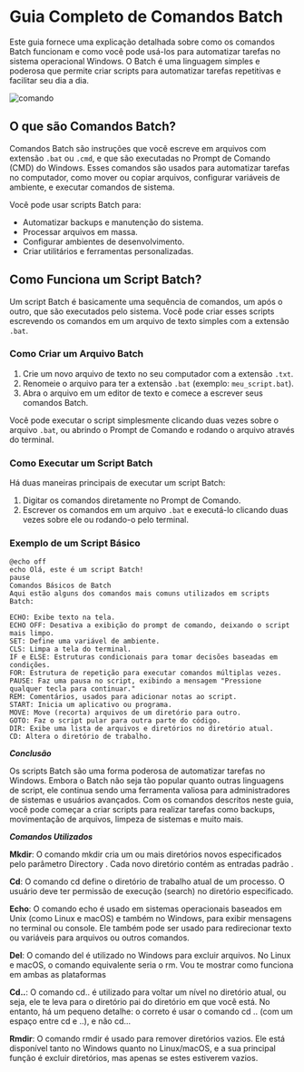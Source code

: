 # __Guia Completo de Comandos Batch__

Este guia fornece uma explicação detalhada sobre como os comandos Batch funcionam e como você pode usá-los para automatizar tarefas no sistema operacional Windows. O Batch é uma linguagem simples e poderosa que permite criar scripts para automatizar tarefas repetitivas e facilitar seu dia a dia.

![comando](https://arquivo.devmedia.com.br/artigos/BrunoAugusto/bat/BAT4.jpg)

## O que são Comandos Batch?

Comandos Batch são instruções que você escreve em arquivos com extensão `.bat` ou `.cmd`, e que são executadas no Prompt de Comando (CMD) do Windows. Esses comandos são usados para automatizar tarefas no computador, como mover ou copiar arquivos, configurar variáveis de ambiente, e executar comandos de sistema.

Você pode usar scripts Batch para:
- Automatizar backups e manutenção do sistema.
- Processar arquivos em massa.
- Configurar ambientes de desenvolvimento.
- Criar utilitários e ferramentas personalizadas.

## Como Funciona um Script Batch?

Um script Batch é basicamente uma sequência de comandos, um após o outro, que são executados pelo sistema. Você pode criar esses scripts escrevendo os comandos em um arquivo de texto simples com a extensão `.bat`.

### Como Criar um Arquivo Batch

1. Crie um novo arquivo de texto no seu computador com a extensão `.txt`.
2. Renomeie o arquivo para ter a extensão `.bat` (exemplo: `meu_script.bat`).
3. Abra o arquivo em um editor de texto e comece a escrever seus comandos Batch.

Você pode executar o script simplesmente clicando duas vezes sobre o arquivo `.bat`, ou abrindo o Prompt de Comando e rodando o arquivo através do terminal.

### Como Executar um Script Batch

Há duas maneiras principais de executar um script Batch:
1. Digitar os comandos diretamente no Prompt de Comando.
2. Escrever os comandos em um arquivo `.bat` e executá-lo clicando duas vezes sobre ele ou rodando-o pelo terminal.

### Exemplo de um Script Básico

```batch
@echo off
echo Olá, este é um script Batch!
pause
Comandos Básicos de Batch
Aqui estão alguns dos comandos mais comuns utilizados em scripts Batch:

ECHO: Exibe texto na tela.
ECHO OFF: Desativa a exibição do prompt de comando, deixando o script mais limpo.
SET: Define uma variável de ambiente.
CLS: Limpa a tela do terminal.
IF e ELSE: Estruturas condicionais para tomar decisões baseadas em condições.
FOR: Estrutura de repetição para executar comandos múltiplas vezes.
PAUSE: Faz uma pausa no script, exibindo a mensagem "Pressione qualquer tecla para continuar."
REM: Comentários, usados para adicionar notas ao script.
START: Inicia um aplicativo ou programa.
MOVE: Move (recorta) arquivos de um diretório para outro.
GOTO: Faz o script pular para outra parte do código.
DIR: Exibe uma lista de arquivos e diretórios no diretório atual.
CD: Altera o diretório de trabalho.
````
**_Conclusão_**

Os scripts Batch são uma forma poderosa de automatizar tarefas no Windows. Embora o Batch não seja tão popular quanto outras linguagens de script, ele continua sendo uma ferramenta valiosa para administradores de sistemas e usuários avançados. Com os comandos descritos neste guia, você pode começar a criar scripts para realizar tarefas como backups, movimentação de arquivos, limpeza de sistemas e muito mais.


***Comandos Utilizados***

****Mkdir****:
O comando mkdir cria um ou mais diretórios novos especificados pelo parâmetro Directory . Cada novo diretório contém as entradas padrão .

****Cd****:
O comando cd define o diretório de trabalho atual de um processo. O usuário deve ter permissão de execução (search) no diretório especificado.

****Echo****:
O comando echo é usado em sistemas operacionais baseados em Unix (como Linux e macOS) e também no Windows, para exibir mensagens no terminal ou console. Ele também pode ser usado para redirecionar texto ou variáveis para arquivos ou outros comandos.

****Del****:
O comando del é utilizado no Windows para excluir arquivos. No Linux e macOS, o comando equivalente seria o rm. Vou te mostrar como funciona em ambas as plataformas

****Cd..****:
O comando cd.. é utilizado para voltar um nível no diretório atual, ou seja, ele te leva para o diretório pai do diretório em que você está.
No entanto, há um pequeno detalhe: o correto é usar o comando cd .. (com um espaço entre cd e ..), e não cd...

****Rmdir****:
O comando rmdir é usado para remover diretórios vazios. Ele está disponível tanto no Windows quanto no Linux/macOS, e a sua principal função é excluir diretórios, mas apenas se estes estiverem vazios.
